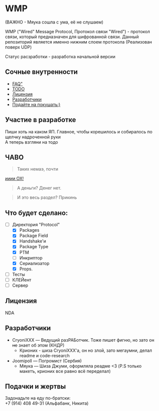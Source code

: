 # WMP

(ВАЖНО - Мяука сошла с ума, её не слушаем)<br>

WMP ("Wired" Message Protocol, Протокол связи "Wired") - протокол связи, который предназначен для шифрованной связи. Данный репозиторий является именно нижним слоем протокола (Реализован поверх UDP)

Статус расзработки - разработка начальной версии

<!-- [![Статус тестировання]()]() -->

## Сочные внутренности
<!-- - [Юсаге](#1) -->
<!-- - [ПОМОГИ С РАБОТОЙ!](#2) -->
- [FAQ"](#3)
- [TODO](#4)
- [Лицензия](#5)
- [Разработчики](#6)
- [Подайте на покушать:)](#7)

<!-- ## <a name="1"> Юсаге</a> -->

## <a name="2">Участие в разработке</a>

Пиши хоть на каком ЯП. Главное, чтобы корешилось и собиралось по щелчку надроченной руки <br>
А теперь взгляни на тодо

## <a name="3">ЧАВО</a>
> Таких немаэ, почти

[ииии ОХ!](#2) 

> А деньги?
Денег нет.

> И это весь раздел?
Прикинь

## <a name="4">Что будет сделано:</a>

- [ ] Директория "Protocol"
    - [x] Packages
    - [x] Package Field
    - [x] Handshake'и
    - [x] Package Type
    - [x] PTM
    - [ ] Инкриптор
    - [x] Сериализатор
    - [x] Props.
- [ ] Тесты
- [ ] КЛЕЙент
- [ ] Сервер

## <a name="5">Лицензия</a>

NDA

<!-- [Чекни тута](LICENSE) -->

## <a name="6">Разработчики</a>

- CryoniXXX — Ведущий разРАБотчик. Тоже пишет фигню, но зато он ~~не~~ знает об этом (КНДР)
    - Крионих - шиза CryoniXXX'a, он но злой, зато мегаумни, делал readme и code-research
- Joomipoll — Погромист (Сербия)
    - Мяука — Шиза Джуми, оформляла реадме <3 (P.S только макетъ, крионих все равно всё переделал)


## <a name="7">Подачки и жертвы</a>

Задонадьте на еду по-братски: <br>
+7 (914) 408 49-31 (Альфабанк, Никита)
